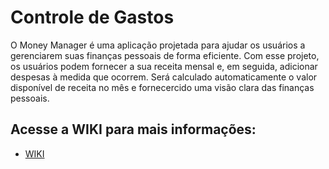 # Controle de Gastos

O Money Manager é uma aplicação projetada para ajudar os usuários a gerenciarem suas finanças pessoais de forma eficiente. Com esse projeto, os usuários podem fornecer a sua receita mensal e, em seguida, adicionar despesas à medida que ocorrem. Será calculado automaticamente o valor disponível de receita no mês e fornecercido uma visão clara das finanças pessoais.

## Acesse a WIKI para mais informações: 
* [WIKI](https://github.com/larissatx11/ProjetoIntegradorII/wiki)

